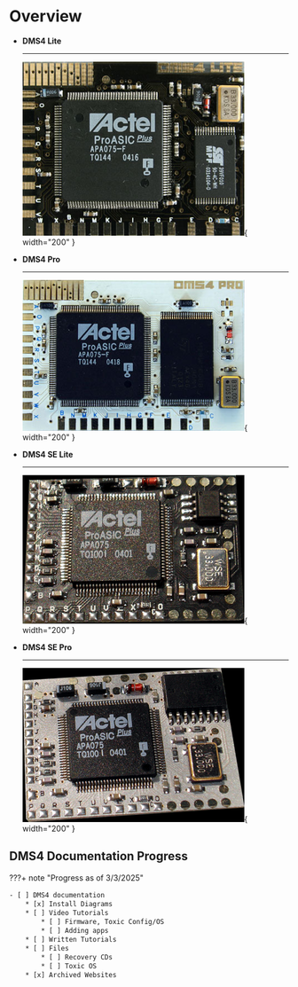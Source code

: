 # Overview

<div class="grid cards" markdown>

-   __DMS4 Lite__

    ---

    ![DMS4Lite](assets/dms4-pics/dms4lite_big.jpg){ width="200" }


-   __DMS4 Pro__

    ---

    ![DMS4Pro](assets/dms4-pics/dms4pro_big.jpg){ width="200" }
</div>

<div class="grid cards" markdown>

-   __DMS4 SE Lite__

    ---

    ![DMS4SELite](assets/dms4-pics/dms_chipb_black.gif){ width="200" }


-   __DMS4 SE Pro__

    ---

    ![DMS4SEPro](assets/dms4-pics/dms_chipw_black.gif){ width="200" }

</div>

## DMS4 Documentation Progress
???+ note "Progress as of 3/3/2025"

    - [ ] DMS4 documentation
        * [x] Install Diagrams
        * [ ] Video Tutorials
            * [ ] Firmware, Toxic Config/OS
            * [ ] Adding apps
        * [ ] Written Tutorials
        * [ ] Files
            * [ ] Recovery CDs
            * [ ] Toxic OS
        * [x] Archived Websites